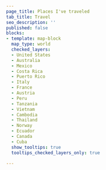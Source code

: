 ```yaml
---
page_title: Places I've traveled
tab_title: Travel
seo_description: ''
published: false
blocks:
- template: map-block
  map_type: world
  checked_layers:
  - United States
  - Australia
  - Mexico
  - Costa Rica
  - Puerto Rico
  - Italy
  - France
  - Austria
  - Peru
  - Tanzania
  - Vietnam
  - Cambodia
  - Thailand
  - Norway
  - Ecuador
  - Canada
  - Cuba
  show_tooltips: true
  tooltips_checked_layers_only: true

---
```

